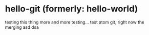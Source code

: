 # hello-git (formerly: hello-world)

testing this thing
more and more testing...
test atom git, right now the merging
asd
dsa

